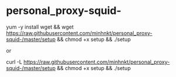 # personal_proxy-squid-

yum -y install wget && wget https://raw.githubusercontent.com/minhnkt/personal_proxy-squid-/master/setup && chmod +x setup && ./setup


or

curl -L https://raw.githubusercontent.com/minhnkt/personal_proxy-squid-/master/setup && chmod +x setup && ./setup

